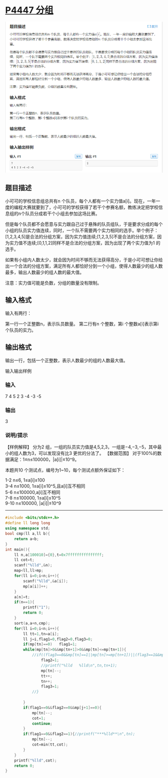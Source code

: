 # [P4447 分组](https://www.luogu.com.cn/problem/P4447)
![avatar](https://github.com/sunyz1028/luogucode/blob/master/timu/P4447.png)

## 题目描述
小可可的学校信息组总共有n 个队员，每个人都有一个实力值a[i]。现在，一年一度的编程大赛就要到了，小可可的学校获得了若干个参赛名额，教练决定把学校信息组的n个队员分成若干个小组去参加这场比赛。

但是每个队员都不会愿意与实力跟自己过于悬殊的队员组队，于是要求分成的每个小组的队员实力值连续，同时，一个队不需要两个实力相同的选手。举个例子：[1,2,3,4,5]是合法的分组方案，因为实力值连续;[1,2,3,5]不是合法的分组方案，因为实力值不连续;[0,1,1,2]同样不是合法的分组方案，因为出现了两个实力值为1 的选手。

如果有小组内人数太少，就会因为时间不够而无法获得高分，于是小可可想让你给出一个合法的分组方案，满足所有人都恰好分到一个小组，使得人数最少的组人数最多，输出人数最少的组人数的最大值。

注意：实力值可能是负数，分组的数量没有限制。

## 输入格式
输入有两行：

第一行一个正整数n，表示队员数量。
第二行有n 个整数，第i 个整数a[i]表示第i 个队员的实力。

## 输出格式
输出一行，包括一个正整数，表示人数最少的组的人数最大值。

输入输出样例
### 输入 
7
4 5 2 3 -4 -3 -5
### 输出
3
### 说明/提示
【样例解释】 分为2 组，一组的队员实力值是4,5,2,3，一组是−4,−3,−5，其中最小的组人数为3，可以发现没有比3 更优的分法了。
【数据范围】
对于100%的数据满足：1≤n≤100000，|a[i]|≤10^9。

本题共10 个测试点，编号为1~10，每个测试点额外保证如下：

1-2 n≤6, 1≤a[i]≤100</br>
3-4 n≤1000, 1≤a[i]≤10^5,且a[i]互不相同</br>
5-6 n≤100000,a[i]互不相同</br>
7-8 n≤100000, 1≤a[i]≤10^5</br>
9-10 n≤100000, |a[i]|≤10^9</br>

***
```c++
#include <bits/stdc++.h>
#define ll long long
using namespace std;
bool cmp(ll a,ll b){
	return a<b;
}
int main(){
	ll n,a[100010]={0},t=0x7fffffffffffffff;
	ll cot=t;
	scanf("%lld",&n);
	map<ll,ll>mp;
	for(ll i=0;i<n;i++){
		scanf("%lld",&a[i]);
		mp[a[i]]++;
	}
	a[n]=t;
	if(n==1){
		printf("1");
		return 0; 
	}	
	sort(a,a+n,cmp);
	for(ll i=0;i<n;i++){
		ll tt=1,tn=a[i];
		ll j=i,flag1=0,flag2=0,flag3=0;
		if(mp[tn]==0)	flag1=1;
		while(mp[tn]>0&&mp[tn+1]>0&&mp[tn]<=mp[tn+1]){
			//if((flag3==0&&mp[tn]==1||mp[tn]>=mp[tn+1])||(flag3==1&&mp[tn]==1||mp[tn]>mp[tn+1])){
				flag2=1;
				//printf("%lld   %lld\n",tn,tn+1);
				mp[tn]--;
				tt++;
				tn++;
				flag3=1;
			//}
			
		}
		if(flag1==0&&flag2==0&&mp[j+1]==0){
			mp[tn]--;
			cot=1;
			continue;
		}	
		if(flag1==0&&flag2==1){//printf("***%lld**\n",tn);
			mp[tn]--;
			cot=min(tt,cot);
		}	
	}
	printf("%lld",cot);
	return 0;
}
```
